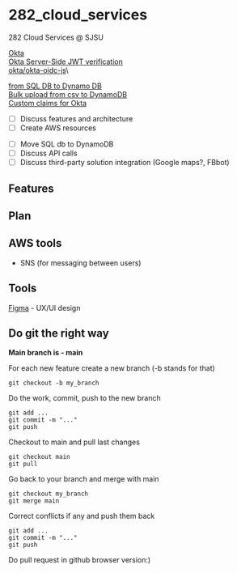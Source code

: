 # 282_cloud_services
282 Cloud Services @ SJSU

[Okta](https://developer.okta.com/code/react/okta_react_sign-in_widget/)\
[Okta Server-Side JWT verification](https://developer.okta.com/blog/2018/07/10/build-a-basic-crud-app-with-node-and-react)\
[okta/okta-oidc-js](https://github.com/okta/okta-oidc-js/tree/master/packages/jwt-verifier)\

[from SQL DB to Dynamo DB](https://aws.amazon.com/dms/?nc=bc&pg=pr)\
[Bulk upload from csv to DynamoDB](https://aws.amazon.com/blogs/database/implementing-bulk-csv-ingestion-to-amazon-dynamodb/)\
[Custom claims for Okta](https://support.okta.com/help/s/article/How-to-add-custom-attributes-of-user-profile-as-claims-in-token?language=en_US)


+ [ ] Discuss features and architecture
+ [ ] Create AWS resources
- [ ] Move SQL db to DynamoDB
- [ ] Discuss API calls
- [ ] Discuss third-party solution integration (Google maps?, FBbot)

## Features

## Plan

## AWS tools
- SNS (for messaging between users)


## Tools

[Figma](https://www.figma.com/) - UX/UI design


## Do git the right way

**Main branch is - main**

For each new feature create a new branch (-b stands for that)
```
git checkout -b my_branch
```

Do the work, commit, push to the new branch

```
git add ...
git commit -m "..."
git push
```

Checkout to main and pull last changes
```
git checkout main
git pull
```

Go back to your branch and merge with main
```
git checkout my_branch
git merge main
```
Correct conflicts if any and push them back
```
git add ...
git commit -m "..."
git push
```

Do pull request in github browser version:)
